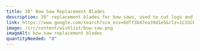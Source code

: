 ```yaml
---
title: 30" Bow Saw Replacement Blades
description: 30" replacement blades for bow saws, used to cut logs and branches
link: https://www.google.com/search?sca_esv=6dff3b47ea39d1e5&rlz=1C1GCEA_enUS1088US1088&sxsrf=ADLYWIJtp9tH06cV06K_z6fosekRG00SlA:1721748597517&q=30+bow+saw+replacement+blade&udm=28&fbs=AEQNm0A-TSThzBStWy2iQzbzvM8E5ytGZgQarMcVdjSRMHEykcJD9grKaAt6lsozr0RMsdPHhxQXtcEAVeJDa6I6dkofU52z7Mip8qJfU5kGUYvfscmR9BN5Bd8Dm6kW7y7xum69G6_chHqeUT4fWuMYYzuVKoTwCnLNpnv61a---26G8jo9_tk4y7Du53V2lTrkduhRfmErh6HkTNS5Ct2ljVx55X0hmQ&ved=1t:220175&ictx=111&biw=1920&bih=919&dpr=1
image: /src/content/wishlist/bow-saw.png
imageAlt: bow saw replacement blades
quantityNeeded: "8"
---
```

